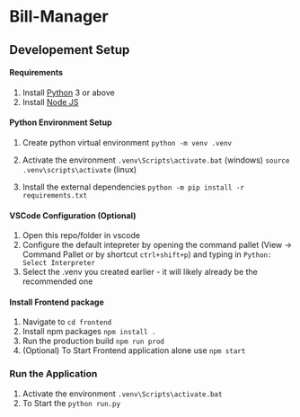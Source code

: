 # Bill-Manager

## Developement Setup

#### Requirements
1. Install [Python](https://www.python.org/downloads/) 3 or above
2. Install [Node JS](https://nodejs.org/en/download/)

#### Python Environment Setup

1. Create python virtual environment
   `python -m venv .venv`

2. Activate the environment
   `.venv\Scripts\activate.bat` (windows)
   `source .venv\scripts\activate` (linux)

3. Install the external dependencies
   `python -m pip install -r requirements.txt`


#### VSCode Configuration (Optional)

1. Open this repo/folder in vscode
2. Configure the default intepreter by opening the command pallet
   (View -> Command Pallet or by shortcut `ctrl+shift+p`) and typing in 
   `Python: Select Interpreter`
3. Select the .venv you created earlier - it will likely already be the 
   recommended one

#### Install Frontend package
1. Navigate to  `cd frontend`
2. Install npm packages `npm install .`
3. Run the production build `npm run prod`
4. (Optional) To Start Frontend application alone use `npm start`

### Run the Application 
1. Activate the environment `.venv\Scripts\activate.bat`
2. To Start the `python run.py`